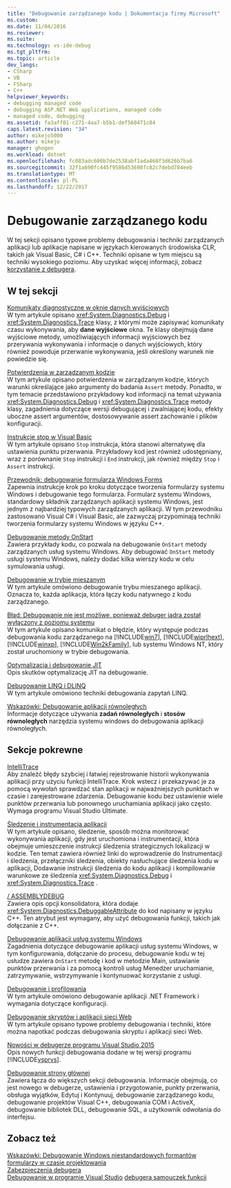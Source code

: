 ```yaml
---
title: "Debugowanie zarządzanego kodu | Dokumentacja firmy Microsoft"
ms.custom: 
ms.date: 11/04/2016
ms.reviewer: 
ms.suite: 
ms.technology: vs-ide-debug
ms.tgt_pltfrm: 
ms.topic: article
dev_langs:
- CSharp
- VB
- FSharp
- C++
helpviewer_keywords:
- debugging managed code
- debugging ASP.NET Web applications, managed code
- managed code, debugging
ms.assetid: fa3aff01-c271-4aa7-b5b1-def560471c84
caps.latest.revision: "34"
author: mikejo5000
ms.author: mikejo
manager: ghogen
ms.workload: dotnet
ms.openlocfilehash: fc083adc600b7de2538abf1ada468f3d626b7ba6
ms.sourcegitcommit: 32f1a690fc445f9586d53698fc82c7debd784eeb
ms.translationtype: MT
ms.contentlocale: pl-PL
ms.lasthandoff: 12/22/2017
---
```

# <a name="debugging-managed-code"></a>Debugowanie zarządzanego kodu
W tej sekcji opisano typowe problemy debugowania i techniki zarządzanych aplikacji lub aplikacje napisane w językach kierowanych środowiska CLR, takich jak Visual Basic, C# i C++. Techniki opisane w tym miejscu są techniki wysokiego poziomu. Aby uzyskać więcej informacji, zobacz [korzystanie z debugera](../debugger/debugger-basics.md).  
  
## <a name="in-this-section"></a>W tej sekcji  
 [Komunikaty diagnostyczne w oknie danych wyjściowych](../debugger/diagnostic-messages-in-the-output-window.md)  
 W tym artykule opisano <xref:System.Diagnostics.Debug> i <xref:System.Diagnostics.Trace> klasy, z którymi może zapisywać komunikaty czasu wykonywania, aby **dane wyjściowe** okna. Te klasy obejmują dane wyjściowe metody, umożliwiających informacji wyjściowych bez przerywania wykonywania i informacje o danych wyjściowych, który również powoduje przerwanie wykonywania, jeśli określony warunek nie powiedzie się.  
  
 [Potwierdzenia w zarządzanym kodzie](../debugger/assertions-in-managed-code.md)  
 W tym artykule opisano potwierdzenia w zarządzanym kodzie, których warunki określające jako argumenty do badania `Assert` metody. Ponadto, w tym temacie przedstawiono przykładowy kod informacji na temat używania <xref:System.Diagnostics.Debug> i <xref:System.Diagnostics.Trace> metody klasy, zagadnienia dotyczące wersji debugującej i zwalniającej kodu, efekty uboczne assert argumentów, dostosowywanie assert zachowanie i plików konfiguracji.  
  
 [Instrukcje stop w Visual Basic](../debugger/stop-statements-in-visual-basic.md)  
 W tym artykule opisano `Stop` instrukcja, która stanowi alternatywę dla ustawienia punktu przerwania. Przykładowy kod jest również udostępniany, wraz z porównanie `Stop` instrukcji i `End` instrukcji, jak również między `Stop` i `Assert` instrukcji.  
  
 [Przewodnik: debugowanie formularza Windows Forms](../debugger/walkthrough-debugging-a-windows-form.md)  
 Zapewnia instrukcje krok po kroku dotyczące tworzenia formularzy systemu Windows i debugowanie tego formularza. Formularz systemu Windows, standardowy składnik zarządzanych aplikacji systemu Windows, jest jednym z najbardziej typowych zarządzanych aplikacji. W tym przewodniku zastosowano Visual C# i Visual Basic, ale zazwyczaj przypominają techniki tworzenia formularzy systemu Windows w języku C++.  
  
 [Debugowanie metody OnStart](../debugger/how-to-debug-the-onstart-method.md)  
 Zawiera przykłady kodu, co pozwala na debugowanie `OnStart` metody zarządzanych usług systemu Windows. Aby debugować `OnStart` metody usługi systemu Windows, należy dodać kilka wierszy kodu w celu symulowania usługi.  
  
 [Debugowanie w trybie mieszanym](../debugger/debugging-mixed-mode-applications.md)  
 W tym artykule omówiono debugowanie trybu mieszanego aplikacji. Oznacza to, każda aplikacja, która łączy kodu natywnego z kodu zarządzanego.  
  
 [Błąd: Debugowanie nie jest możliwe, ponieważ debuger jądra został wyłączony z poziomu systemu](../debugger/error-debugging-isn-t-possible-because-a-kernel-debugger-is-enabled-on-the-system.md)  
 W tym artykule opisano komunikat o błędzie, który występuje podczas debugowania kodu zarządzanego na [!INCLUDE[win7](../debugger/includes/win7_md.md)], [!INCLUDE[wiprlhext](../debugger/includes/wiprlhext_md.md)], [!INCLUDE[winxp](../code-quality/includes/winxp_md.md)], [!INCLUDE[Win2kFamily](../code-quality/includes/win2kfamily_md.md)], lub systemu Windows NT, który został uruchomiony w trybie debugowania.  
  
 [Optymalizacja i debugowanie JIT](../debugger/jit-optimization-and-debugging.md)  
 Opis skutków optymalizację JIT na debugowanie.  
  
 [Debugowanie LINQ i DLINQ](../debugger/debugging-linq.md)  
 W tym artykule omówiono techniki debugowania zapytań LINQ.  
  
 [Wskazówki: Debugowanie aplikacji równoległych](../debugger/walkthrough-debugging-a-parallel-application.md)  
 Informacje dotyczące używania **zadań równoległych** i **stosów równoległych** narzędzia systemu windows do debugowania aplikacji równoległych.  
  
## <a name="related-sections"></a>Sekcje pokrewne  
 [IntelliTrace](../debugger/intellitrace.md)  
 Aby znaleźć błędy szybciej i łatwiej rejestrowanie historii wykonywania aplikacji przy użyciu funkcji IntelliTrace. Krok wstecz i przekazywać je za pomocą wywołań sprawdzać stan aplikacji w najważniejszych punktach w czasie i zarejestrowane zdarzenia. Debugowanie kodu bez ustawienie wiele punktów przerwania lub ponownego uruchamiania aplikacji jako często. Wymaga programu Visual Studio Ultimate.  
  
 [Śledzenie i instrumentacja aplikacji](/dotnet/framework/debug-trace-profile/tracing-and-instrumenting-applications)  
 W tym artykule opisano, śledzenie, sposób można monitorować wykonywania aplikacji, gdy jest uruchomiona i instrumentacji, która obejmuje umieszczenie instrukcji śledzenia strategicznych lokalizacji w kodzie. Ten temat zawiera również linki do wprowadzenie do Instrumentacji i śledzenia, przełączniki śledzenia, obiekty nasłuchujące śledzenia kodu w aplikacji, Dodawanie instrukcji śledzenia do kodu aplikacji i kompilowanie warunkowe ze śledzenia <xref:System.Diagnostics.Debug> i <xref:System.Diagnostics.Trace> .  
  
 [/ ASSEMBLYDEBUG](/cpp/build/reference/assemblydebug-add-debuggableattribute)  
 Zawiera opis opcji konsolidatora, która dodaje <xref:System.Diagnostics.DebuggableAttribute> do kod napisany w języku C++. Ten atrybut jest wymagany, aby użyć debugowania funkcji, takich jak dołączanie z C++.  
  
 [Debugowanie aplikacji usług systemu Windows](/dotnet/framework/windows-services/how-to-debug-windows-service-applications)  
 Zagadnienia dotyczące debugowanie aplikacji usług systemu Windows, w tym konfigurowania, dołączanie do procesu, debugowanie kodu w tej usłudze zawiera `OnStart` metodę i kod w metodzie Main, ustawianie punktów przerwania i za pomocą kontroli usług Menedżer uruchamianie, zatrzymywanie, wstrzymywanie i kontynuować korzystanie z usługi.  
  
 [Debugowanie i profilowania](/dotnet/framework/debug-trace-profile/index)  
 W tym artykule omówiono debugowanie aplikacji .NET Framework i wymagania dotyczące konfiguracji.  
  
 [Debugowanie skryptów i aplikacji sieci Web](../debugger/debugging-web-applications-and-script.md)  
 W tym artykule opisano typowe problemy debugowania i techniki, które można napotkać podczas debugowania skryptu i aplikacji sieci Web.  
  
 [Nowości w debugerze programu Visual Studio 2015](../debugger/what-s-new-for-the-debugger-in-visual-studio.md)  
 Opis nowych funkcji debugowania dodane w tej wersji programu [!INCLUDE[vsprvs](../code-quality/includes/vsprvs_md.md)].  
  
 [Debugowanie strony głównej](../debugger/debugger-feature-tour.md)  
 Zawiera łącza do większych sekcji debugowania. Informacje obejmują, co jest nowego w debugerze, ustawienia i przygotowanie, punkty przerwania, obsługa wyjątków, Edytuj i Kontynuuj, debugowanie zarządzanego kodu, debugowanie projektów Visual C++, debugowania COM i ActiveX, debugowanie bibliotek DLL, debugowanie SQL, a użytkownik odwołania do interfejsu.  
  
## <a name="see-also"></a>Zobacz też  
 [Wskazówki: Debugowanie Windows niestandardowych formantów formularzy w czasie projektowania](/dotnet/framework/winforms/controls/walkthrough-debugging-custom-windows-forms-controls-at-design-time)   
 [Zabezpieczenia debugera](../debugger/debugger-security.md)  
 [Debugowanie w programie Visual Studio](../debugger/index.md) [debugera samouczek funkcji](../debugger/debugger-feature-tour.md)